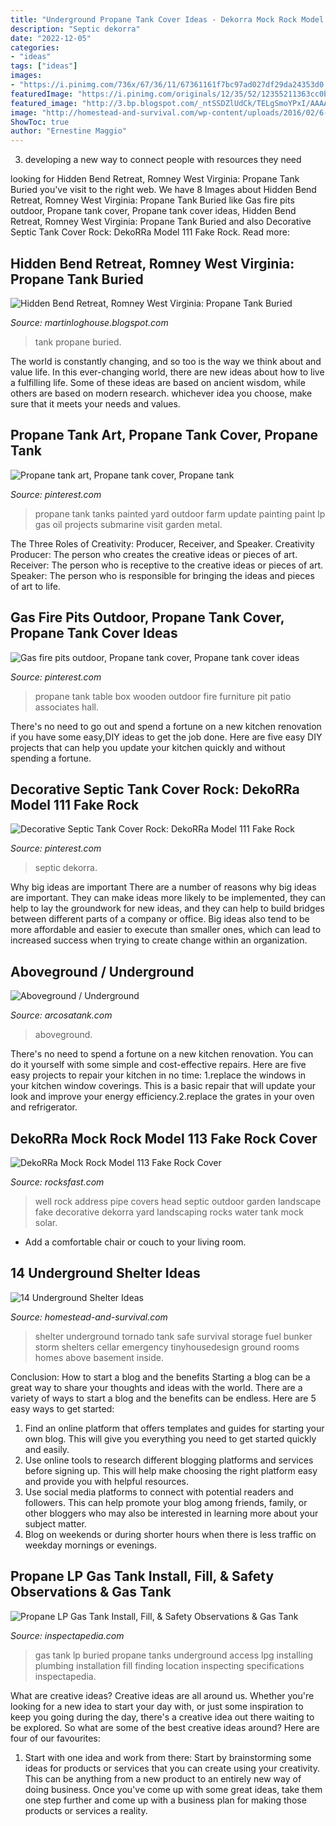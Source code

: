 ```yaml
---
title: "Underground Propane Tank Cover Ideas - Dekorra Mock Rock Model 113 Fake Rock Cover"
description: "Septic dekorra"
date: "2022-12-05"
categories:
- "ideas"
tags: ["ideas"]
images:
- "https://i.pinimg.com/736x/67/36/11/67361161f7bc97ad027df29da24353d0.jpg"
featuredImage: "https://i.pinimg.com/originals/12/35/52/12355211363cc0b7925986293094a55b.jpg"
featured_image: "http://3.bp.blogspot.com/_ntSSDZlUdCk/TELgSmoYPxI/AAAAAAAAApE/0SBP4dOfBFQ/s1600/propane1.JPG"
image: "http://homestead-and-survival.com/wp-content/uploads/2016/02/6-underground-shelter-ideas.jpg"
ShowToc: true
author: "Ernestine Maggio"
---
```



3. developing a new way to connect people with resources they need 

	

		
looking for Hidden Bend Retreat, Romney West Virginia: Propane Tank Buried you've visit to the right web. We have 8 Images about Hidden Bend Retreat, Romney West Virginia: Propane Tank Buried like Gas fire pits outdoor, Propane tank cover, Propane tank cover ideas, Hidden Bend Retreat, Romney West Virginia: Propane Tank Buried and also Decorative Septic Tank Cover Rock: DekoRRa Model 111 Fake Rock. Read more:
		
    
## Hidden Bend Retreat, Romney West Virginia: Propane Tank Buried

<img loading=lazy src="http://3.bp.blogspot.com/_ntSSDZlUdCk/TELgSmoYPxI/AAAAAAAAApE/0SBP4dOfBFQ/s1600/propane1.JPG" onerror="this.onerror=null;this.src='https://tse2.mm.bing.net/th?id=OIP.zu0FbQpymOg5Bwkkz7PA9gHaE9&amp;pid=15.1';" alt="Hidden Bend Retreat, Romney West Virginia: Propane Tank Buried">

_Source: martinloghouse.blogspot.com_

>tank propane buried. 

	

The world is constantly changing, and so too is the way we think about and value life. In this ever-changing world, there are new ideas about how to live a fulfilling life. Some of these ideas are based on ancient wisdom, while others are based on modern research. whichever idea you choose, make sure that it meets your needs and values.

    
## Propane Tank Art, Propane Tank Cover, Propane Tank

<img loading=lazy src="https://i.pinimg.com/736x/ff/d8/0b/ffd80b34b9045c8e7381acf7c41ba84f--propane-tanks-farm-art.jpg" onerror="this.onerror=null;this.src='https://tse4.mm.bing.net/th?id=OIP.YFFZRHbaGQftJiGRBPozMwHaFj&amp;pid=15.1';" alt="Propane tank art, Propane tank cover, Propane tank">

_Source: pinterest.com_

>propane tank tanks painted yard outdoor farm update painting paint lp gas oil projects submarine visit garden metal. 

	

The Three Roles of Creativity: Producer, Receiver, and Speaker.
Creativity Producer: The person who creates the creative ideas or pieces of art.
Receiver: The person who is receptive to the creative ideas or pieces of art. 
Speaker: The person who is responsible for bringing the ideas and pieces of art to life.

    
## Gas Fire Pits Outdoor, Propane Tank Cover, Propane Tank Cover Ideas

<img loading=lazy src="https://i.pinimg.com/originals/12/35/52/12355211363cc0b7925986293094a55b.jpg" onerror="this.onerror=null;this.src='https://tse1.mm.bing.net/th?id=OIP.SEW7IrZU9jEH5PwnkMjV5wHaJ4&amp;pid=15.1';" alt="Gas fire pits outdoor, Propane tank cover, Propane tank cover ideas">

_Source: pinterest.com_

>propane tank table box wooden outdoor fire furniture pit patio associates hall. 

	

There's no need to go out and spend a fortune on a new kitchen renovation if you have some easy,DIY ideas to get the job done. Here are five easy DIY projects that can help you update your kitchen quickly and without spending a fortune.

    
## Decorative Septic Tank Cover Rock: DekoRRa Model 111 Fake Rock

<img loading=lazy src="https://i.pinimg.com/736x/67/36/11/67361161f7bc97ad027df29da24353d0.jpg" onerror="this.onerror=null;this.src='https://tse1.mm.bing.net/th?id=OIP.MwFlUjkzzC1xjxiv5OtfjAHaFj&amp;pid=15.1';" alt="Decorative Septic Tank Cover Rock: DekoRRa Model 111 Fake Rock">

_Source: pinterest.com_

>septic dekorra. 

	

Why big ideas are important
There are a number of reasons why big ideas are important. They can make ideas more likely to be implemented, they can help to lay the groundwork for new ideas, and they can help to build bridges between different parts of a company or office. Big ideas also tend to be more affordable and easier to execute than smaller ones, which can lead to increased success when trying to create change within an organization.

    
## Aboveground / Underground

<img loading=lazy src="https://arcosatank.com/templates/yootheme/cache/black-plastic-fecf597a.jpeg" onerror="this.onerror=null;this.src='https://tse2.mm.bing.net/th?id=OIP.2yt3DHuFZL_mFOaBxj1aaAHaGB&amp;pid=15.1';" alt="Aboveground / Underground">

_Source: arcosatank.com_

>aboveground. 

	

There's no need to spend a fortune on a new kitchen renovation. You can do it yourself with some simple and cost-effective repairs. Here are five easy projects to repair your kitchen in no time: 1.replace the windows in your kitchen window coverings. This is a basic repair that will update your look and improve your energy efficiency.2.replace the grates in your oven and refrigerator.

    
## DekoRRa Mock Rock Model 113 Fake Rock Cover

<img loading=lazy src="https://rocksfast.com/wp-content/uploads/images/products/p-13761-house-address-number-sign-rock-113far.jpg" onerror="this.onerror=null;this.src='https://tse3.mm.bing.net/th?id=OIP.ZMlw-X0wzcrw3WZhYOuavAAAAA&amp;pid=15.1';" alt="DekoRRa Mock Rock Model 113 Fake Rock Cover">

_Source: rocksfast.com_

>well rock address pipe covers head septic outdoor garden landscape fake decorative dekorra yard landscaping rocks water tank mock solar. 

	

- Add a comfortable chair or couch to your living room.

    
## 14 Underground Shelter Ideas

<img loading=lazy src="http://homestead-and-survival.com/wp-content/uploads/2016/02/6-underground-shelter-ideas.jpg" onerror="this.onerror=null;this.src='https://tse1.mm.bing.net/th?id=OIP.mb65cRpV2z7fE11IwWalDAHaFj&amp;pid=15.1';" alt="14 Underground Shelter Ideas">

_Source: homestead-and-survival.com_

>shelter underground tornado tank safe survival storage fuel bunker storm shelters cellar emergency tinyhousedesign ground rooms homes above basement inside. 

	

Conclusion: How to start a blog and the benefits
Starting a blog can be a great way to share your thoughts and ideas with the world. There are a variety of ways to start a blog and the benefits can be endless. Here are 5 easy ways to get started:
1. Find an online platform that offers templates and guides for starting your own blog. This will give you everything you need to get started quickly and easily.
2. Use online tools to research different blogging platforms and services before signing up. This will help make choosing the right platform easy and provide you with helpful resources.
3. Use social media platforms to connect with potential readers and followers. This can help promote your blog among friends, family, or other bloggers who may also be interested in learning more about your subject matter.
4. Blog on weekends or during shorter hours when there is less traffic on weekday mornings or evenings.

    
## Propane LP Gas Tank Install, Fill, &amp; Safety Observations &amp; Gas Tank

<img loading=lazy src="http://inspectapedia.com/plumbing/LPGasTanksBuried-022-DFs.jpg" onerror="this.onerror=null;this.src='https://tse3.mm.bing.net/th?id=OIP.25QKl236R96yp_8pU35Z7wHaJ4&amp;pid=15.1';" alt="Propane LP Gas Tank Install, Fill, &amp; Safety Observations &amp; Gas Tank">

_Source: inspectapedia.com_

>gas tank lp buried propane tanks underground access lpg installing plumbing installation fill finding location inspecting specifications inspectapedia. 

	

What are creative ideas?
Creative ideas are all around us. Whether you're looking for a new idea to start your day with, or just some inspiration to keep you going during the day, there's a creative idea out there waiting to be explored. So what are some of the best creative ideas around? Here are four of our favourites: 
1. Start with one idea and work from there: Start by brainstorming some ideas for products or services that you can create using your creativity. This can be anything from a new product to an entirely new way of doing business. Once you've come up with some great ideas, take them one step further and come up with a business plan for making those products or services a reality. 


